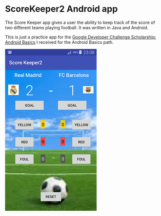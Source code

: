 # ScoreKeeper2 Android app

The Score Keeper app gives a user the ability to keep track of the score of two different teams playing football. It was written in Java and Android.

This is just a practice app for the <a href="https://www.udacity.com/google-scholarships">Google Developer Challenge Scholarship: Android Basics</a> I received for the Android Basics path. 

![alt text](https://raw.githubusercontent.com/AleksandraWozniak/ScoreKeeper2/master/Screenshot_2017-11-30-23-08-34.png)

